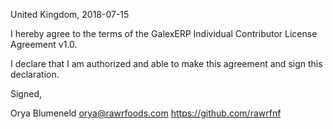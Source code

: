 United Kingdom, 2018-07-15

I hereby agree to the terms of the GalexERP Individual Contributor License Agreement v1.0.

I declare that I am authorized and able to make this agreement and sign this declaration.

Signed,

Orya Blumeneld orya@rawrfoods.com https://github.com/rawrfnf
